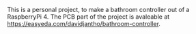 This is a personal project, to make a bathroom controller out of a RaspberryPi 4.
The PCB part of the project is avaleable at https://easyeda.com/davidjantho/bathroom-controller.

